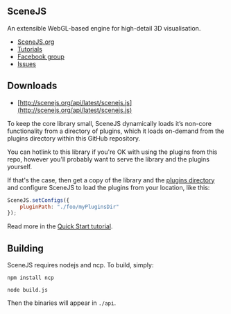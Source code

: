 ## SceneJS

An extensible WebGL-based engine for high-detail 3D visualisation.

 * [SceneJS.org](http://scenejs.org)
 * [Tutorials](http://xeolabs.com/articles/)
 * [Facebook group](http://www.facebook.com/group.php?gid=350488973712)
 * [Issues](https://github.com/xeolabs/scenejs/issues)


## Downloads

 * [http://scenejs.org/api/latest/scenejs.js](http://scenejs.org/api/latest/scenejs.js)

To keep the core library small, SceneJS dynamically loads it’s non-core functionality from a directory of plugins,
 which it loads on-demand from the plugins directory within this GitHub repository.

You can hotlink to this library if you're OK with using the plugins from this repo, however you'll probably want to
serve the library and the plugins yourself.

If that's the case, then get a copy of the library and the [plugins directory](https://github.com/xeolabs/scenejs/tree/V3.1/api/latest/plugins) and
configure SceneJS to load the plugins from your location, like this:

``` javascript
SceneJS.setConfigs({
    pluginPath: "./foo/myPluginsDir"
});
```

Read more in the [Quick Start tutorial](http://xeolabs.com/articles/scenejs-quick-start).

## Building
SceneJS requires nodejs and ncp. To build, simply:

```npm install ncp```

```node build.js```

Then the binaries will appear in ```./api```.



